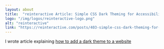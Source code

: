 ```yaml
---
layout: about
title:  "reinteractive Article: Simple CSS Dark Theming for Accessibility"
logo: "/img/logos/reinteractive-logo.png"
alt: "reinteractive"
link: "https://reinteractive.com/posts/403-simple-css-dark-theming-for-accessibility"
---
```


I wrote article explaining [how to add a dark theme to a website](/publications/#reinteractive-dark-theme)
